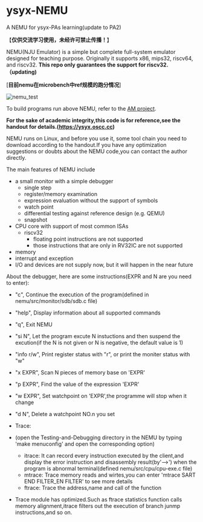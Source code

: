 # ysyx-NEMU
A NEMU for ysyx-PAs learning(update to PA2)

【**仅供交流学习使用，未经许可禁止传播！**】

NEMU(NJU Emulator) is a simple but complete full-system emulator designed for teaching purpose. Originally it supports x86, mips32, riscv64, and riscv32. **This repo only guarantees the support for riscv32.（updating)**

[**目前nemu在microbench中ref规模的跑分情况**]

![nemu_test](file:///home/furina/Pictures/Screenshots/Screenshot%20from%202025-03-16%2019-25-53.png)

To build programs run above NEMU, refer to the [AM project](https://github.com/NJU-ProjectN/abstract-machine).

**For the sake of academic integrity,this code is for reference,see the handout for details.(https://ysyx.oscc.cc)**

NEMU runs on Linux, and before you use it, some tool chain you need to download according to the handout.If you have any optimization suggestions or doubts about the NEMU code,you can contact the author directly.

The main features of NEMU include
* a small monitor with a simple debugger
  * single step
  * register/memory examination
  * expression evaluation without the support of symbols
  * watch point
  * differential testing against reference design (e.g. QEMU)
  * snapshot
* CPU core with support of most common ISAs
  * riscv32
    * floating point instructions are not supported
    * those instructions that are only in RV32IC are not supported
* memory
* interrupt and exception
* I/O and devices are not supply now, but it will happen in the near future


About the debugger, here are some instructions(EXPR and N are you need to enter):

* "c", Continue the execution of the program(defined in nemu/src/monitor/sdb/sdb.c file)
* "help", Display information about all supported commands
* "q", Exit NEMU
* "si N", Let the program excute N instuctions and then suspend the excution(if the N is not given or N is negative, the default value is 1)
* "info r/w", Print register status with "r", or print the moniter status with "w"
* "x EXPR", Scan N pieces of memory base on 'EXPR'
* "p EXPR", Find the value of the expression 'EXPR'
* "w EXPR", Set watchpoint on 'EXPR',the programme will stop when it change
* "d N", Delete a watchpoint NO.n you set
  
* Trace:
* (open the Testing-and-Debugging directory in the NEMU by typing 'make menuconfig' and open the corresponding option)
  * itrace: It can record every instruction executed by the client,and display the error instruction and disassembly result(by'-->') when the program is abnormal terminal(defined nemu/src/cpu/cpu-exe.c file)
  * mtrace: Trace memory reads and wirtes,you can enter 'mtrace SART END FILTER_EN FILTER' to see more details
  * ftrace: Trace the address,name and call of the function
* Trace module has optimized.Such as ftrace statistics function calls memory alignment,itrace filters out the execution of branch junmp instructions,and so on.
